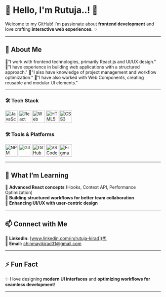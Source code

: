 # 👋 Hello, I'm Rutuja..! 🚀  

Welcome to my GitHub! I'm passionate about **frontend development** and love crafting **interactive web experiences**. ✨  

---

## 🚀 About Me  
🔹"I work with frontend technologies, primarily React.js and UI/UX design."
🔹"I have experience in building web applications with a structured approach."
🔹"I also have knowledge of project management and workflow optimization."
🔹"I have also worked with Web Components, creating reusable and modular UI elements."

---

### 🛠️ Tech Stack  
<img src="https://cdn.jsdelivr.net/gh/devicons/devicon/icons/javascript/javascript-original.svg" alt="JavaScript" width="40" height="40"/> <img src="https://cdn.jsdelivr.net/gh/devicons/devicon/icons/react/react-original.svg" alt="React" width="40" height="40"/> <img src="https://upload.wikimedia.org/wikipedia/commons/3/3F/WebComponents-logo.png" alt="Web Components" width="40" height="40"/>
 <img src="https://cdn.jsdelivr.net/gh/devicons/devicon/icons/html5/html5-original.svg" alt="HTML5" width="40" height="40"/> <img src="https://cdn.jsdelivr.net/gh/devicons/devicon/icons/css3/css3-original.svg" alt="CSS3" width="40" height="40"/>

### 🛠️ Tools & Platforms  
<img src="https://cdn.jsdelivr.net/gh/devicons/devicon/icons/npm/npm-original-wordmark.svg" alt="NPM" width="40" height="40"/> <img src="https://cdn.jsdelivr.net/gh/devicons/devicon/icons/git/git-original.svg" alt="Git" width="40" height="40"/> <img src="https://cdn.jsdelivr.net/gh/devicons/devicon/icons/github/github-original.svg" alt="GitHub" width="40" height="40"/> <img src="https://cdn.jsdelivr.net/gh/devicons/devicon/icons/vscode/vscode-original.svg" alt="VS Code" width="40" height="40"/> <img src="https://cdn.jsdelivr.net/gh/devicons/devicon/icons/figma/figma-original.svg" alt="Figma" width="40" height="40"/>


---

## 📌 What I’m Learning  

🔹 **Advanced React concepts** (Hooks, Context API, Performance Optimization)  
🔹 **Building structured workflows for better team collaboration**  
🔹 **Enhancing UI/UX with user-centric design**  

---

## 📫 Connect with Me  

🔗 **LinkedIn:** [www.linkedin.com/in/rutuja-kirad](#)  
📩 **Email:** [chinmayikirad31@gmail.com](#) 

---

## ⚡ Fun Fact  

✨ I love designing **modern UI interfaces** and **optimizing workflows for seamless development**!  

---

